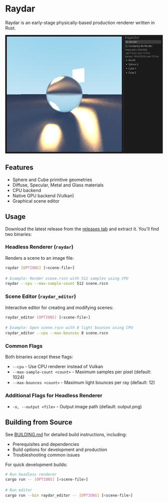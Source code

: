 # Raydar

Raydar is an early-stage physically-based production renderer written in Rust.

![Raydar Editor](./assets/screenshot.png)

## Features

- Sphere and Cube primitive geometries
- Diffuse, Specular, Metal and Glass materials
- CPU backend
- Native GPU backend (Vulkan)
- Graphical scene editor

## Usage

Download the latest release from the [releases tab](https://github.com/bvpav/raydar/releases) and extract it. You'll find two binaries:

### Headless Renderer (`raydar`)

Renders a scene to an image file:

```bash
raydar [OPTIONS] [<scene-file>]

# Example: Render scene.rscn with 512 samples using CPU
raydar --cpu --max-sample-count 512 scene.rscn
```

### Scene Editor (`raydar_editor`)

Interactive editor for creating and modifying scenes:

```bash
raydar_editor [OPTIONS] [<scene-file>]

# Example: Open scene.rscn with 8 light bounces using CPU
raydar_editor --cpu --max-bounces 8 scene.rscn
```

### Common Flags

Both binaries accept these flags:

- `--cpu` - Use CPU renderer instead of Vulkan
- `--max-sample-count <count>` - Maximum samples per pixel (default: 1024)
- `--max-bounces <count>` - Maximum light bounces per ray (default: 12)

### Additional Flags for Headless Renderer

- `-o, --output <file>` - Output image path (default: output.png)

## Building from Source

See [BUILDING.md](BUILDING.md) for detailed build instructions, including:

- Prerequisites and dependencies
- Build options for development and production
- Troubleshooting common issues

For quick development builds:

```bash
# Run headless renderer
cargo run -- [OPTIONS] [<scene-file>]

# Run editor
cargo run --bin raydar_editor -- [OPTIONS] [<scene-file>]
```
